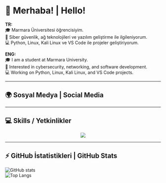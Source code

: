 # 👋 Merhaba! | Hello!

**TR:**  
🎓 Marmara Üniversitesi öğrencisiyim.  
🔐 Siber güvenlik, ağ teknolojileri ve yazılım geliştirme ile ilgileniyorum.  
💻 Python, Linux, Kali Linux ve VS Code ile projeler geliştiriyorum.  

**ENG:**  
🎓 I am a student at Marmara University.  
🔐 Interested in cybersecurity, networking, and software development.  
💻 Working on Python, Linux, Kali Linux, and VS Code projects.  

---

## 🌍 Sosyal Medya | Social Media



---

## 💻 Skills / Yetkinlikler

<p align="center">
  <a href="https://skillicons.dev">
    <img src="https://skillicons.dev/icons?i=python,vscode,kali,linux" />
  </a>
</p>

---

## ⚡ GitHub İstatistikleri | GitHub Stats

![GitHub stats](https://github-readme-stats.vercel.app/api?username=BurakHINGE&show_icons=true&theme=radical)  
![Top Langs](https://github-readme-stats.vercel.app/api/top-langs/?username=BurakHINGE&layout=compact)
